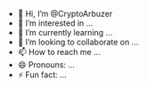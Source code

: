 - 👋 Hi, I’m @CryptoArbuzer
- 👀 I’m interested in ...
- 🌱 I’m currently learning ...
- 💞️ I’m looking to collaborate on ...
- 📫 How to reach me ...
- 😄 Pronouns: ...
- ⚡ Fun fact: ...

<!---
CryptoArbuzer/CryptoArbuzer is a ✨ special ✨ repository because its `README.md` (this file) appears on your GitHub profile.
You can click the Preview link to take a look at your changes.
--->
